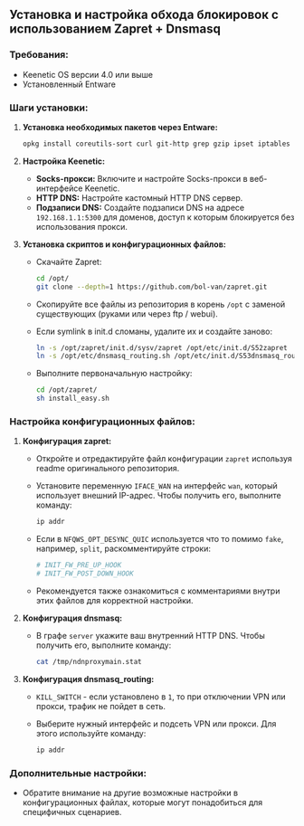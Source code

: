 ## Установка и настройка обхода блокировок с использованием Zapret + Dnsmasq

### Требования:
- Keenetic OS версии 4.0 или выше
- Установленный Entware

### Шаги установки:

1. **Установка необходимых пакетов через Entware:**

    ```bash
    opkg install coreutils-sort curl git-http grep gzip ipset iptables kmod_ndms xtables-addons_legacy dnsmasq
    ```

2. **Настройка Keenetic:**

    - **Socks-прокси:** Включите и настройте Socks-прокси в веб-интерфейсе Keenetic.
    - **HTTP DNS:** Настройте кастомный HTTP DNS сервер.
    - **Подзаписи DNS:** Создайте подзаписи DNS на адресе `192.168.1.1:5300` для доменов, доступ к которым блокируется без использования прокси.

3. **Установка скриптов и конфигурационных файлов:**

    - Скачайте Zapret:

      ```bash
      cd /opt/
      git clone --depth=1 https://github.com/bol-van/zapret.git
      ```

    - Скопируйте все файлы из репозитория в корень `/opt` с заменой существующих (руками или через ftp / webui).
    - Если symlink в init.d сломаны, удалите их и создайте заново:

      ```bash
      ln -s /opt/zapret/init.d/sysv/zapret /opt/etc/init.d/S52zapret
      ln -s /opt/etc/dnsmasq_routing.sh /opt/etc/init.d/S53dnsmasq_routing
      ```

   - Выполните первоначальную настройку:

     ```bash
     cd /opt/zapret/
     sh install_easy.sh
     ```

### Настройка конфигурационных файлов:

1. **Конфигурация zapret:**

    - Откройте и отредактируйте файл конфигурации `zapret` используя readme оригинального репозитория.
    - Установите переменную `IFACE_WAN` на интерфейс `wan`, который использует внешний IP-адрес. Чтобы получить его, выполните команду:

      ```bash
      ip addr
      ```

    - Если в `NFQWS_OPT_DESYNC_QUIC` используется что то помимо `fake`, например, `split`, раскомментируйте строки:

      ```bash
      # INIT_FW_PRE_UP_HOOK
      # INIT_FW_POST_DOWN_HOOK
      ```

    - Рекомендуется также ознакомиться с комментариями внутри этих файлов для корректной настройки.

2. **Конфигурация dnsmasq:**

    - В графе `server` укажите ваш внутренний HTTP DNS. Чтобы получить его, выполните команду:

      ```bash
      cat /tmp/ndnproxymain.stat
      ```

3. **Конфигурация dnsmasq_routing:**

    - `KILL_SWITCH` - если установлено в `1`, то при отключении VPN или прокси, трафик не пойдет в сеть.

    - Выберите нужный интерфейс и подсеть VPN или прокси. Для этого используйте команду:

      ```bash
      ip addr
      ```

### Дополнительные настройки:

- Обратите внимание на другие возможные настройки в конфигурационных файлах, которые могут понадобиться для специфичных сценариев.

